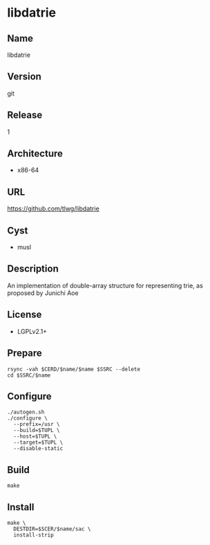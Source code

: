# libdatrie

## Name
libdatrie

## Version
git

## Release
1

## Architecture
* x86-64

## URL
https://github.com/tlwg/libdatrie

## Cyst
* musl

## Description
An implementation of double-array structure for representing trie, as proposed
by Junichi Aoe

## License
* LGPLv2.1+

## Prepare
```shell
rsync -vah $CERD/$name/$name $SSRC --delete
cd $SSRC/$name
```

## Configure
```shell
./autogen.sh
./configure \
  --prefix=/usr \
  --build=$TUPL \
  --host=$TUPL \
  --target=$TUPL \
  --disable-static
```

## Build
```shell
make
```

## Install
```shell
make \
  DESTDIR=$SCER/$name/sac \
  install-strip
```
